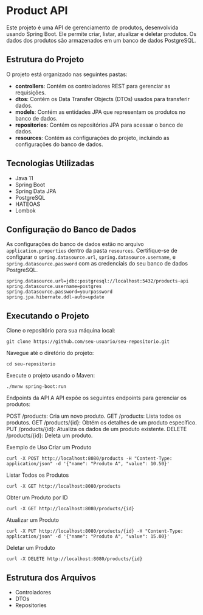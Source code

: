 
# Product API

Este projeto é uma API de gerenciamento de produtos, desenvolvida usando Spring Boot. Ele permite criar, listar, atualizar e deletar produtos. Os dados dos produtos são armazenados em um banco de dados PostgreSQL.

## Estrutura do Projeto

O projeto está organizado nas seguintes pastas:

- **controllers**: Contém os controladores REST para gerenciar as requisições.
- **dtos**: Contém os Data Transfer Objects (DTOs) usados para transferir dados.
- **models**: Contém as entidades JPA que representam os produtos no banco de dados.
- **repositories**: Contém os repositórios JPA para acessar o banco de dados.
- **resources**: Contém as configurações do projeto, incluindo as configurações do banco de dados.

## Tecnologias Utilizadas

- Java 11
- Spring Boot
- Spring Data JPA
- PostgreSQL
- HATEOAS
- Lombok

## Configuração do Banco de Dados

As configurações do banco de dados estão no arquivo `application.properties` dentro da pasta `resources`. Certifique-se de configurar o `spring.datasource.url`, `spring.datasource.username`, e `spring.datasource.password` com as credenciais do seu banco de dados PostgreSQL.

```properties
spring.datasource.url=jdbc:postgresql://localhost:5432/products-api
spring.datasource.username=postgres
spring.datasource.password=yourpassword
spring.jpa.hibernate.ddl-auto=update
```
## Executando o Projeto
Clone o repositório para sua máquina local:
```
git clone https://github.com/seu-usuario/seu-repositorio.git
```
Navegue até o diretório do projeto:
```
cd seu-repositorio
```
Execute o projeto usando o Maven:
``` 
./mvnw spring-boot:run
```
Endpoints da API
A API expõe os seguintes endpoints para gerenciar os produtos:

POST /products: Cria um novo produto.
GET /products: Lista todos os produtos.
GET /products/{id}: Obtém os detalhes de um produto específico.
PUT /products/{id}: Atualiza os dados de um produto existente.
DELETE /products/{id}: Deleta um produto.

Exemplo de Uso
Criar um Produto
```
curl -X POST http://localhost:8080/products -H "Content-Type: application/json" -d '{"name": "Produto A", "value": 10.50}'
```
Listar Todos os Produtos
```
curl -X GET http://localhost:8080/products
```
Obter um Produto por ID
```
curl -X GET http://localhost:8080/products/{id}
```
Atualizar um Produto
```
curl -X PUT http://localhost:8080/products/{id} -H "Content-Type: application/json" -d '{"name": "Produto A", "value": 15.00}'
```
Deletar um Produto
```
curl -X DELETE http://localhost:8080/products/{id}
```

## Estrutura dos Arquivos

- Controladores
- DTOs
- Repositories




